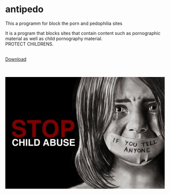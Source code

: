 # antipedo
This a programm for block the porn and pedophilia sites

It is a program that blocks sites that contain content such as pornographic material as well as child pornography material. </br>
PROTECT CHILDRENS. <br/><br/>

<a href="https://raw.githubusercontent.com/makdosx/antipedo/master/antipedo.cmd" download> Download </a> <br/> <br/> <br/>


![stop_child_abuse](img/stop_child_abuse.jpg) 
